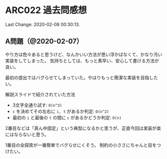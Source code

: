# ARC022 過去問感想

Last Change: 2020-02-08 00:30:13.

## A問題（@2020-02-07）

やり方は色々あると思うけど、なんかいい方法が思い浮かばなくて、かなり汚い実装をしてしまった。
気持ちとしては、もっと素早い、安心して書ける方法が良い。

最初の提出ではバグらせてしまっていた。やはりもっと簡潔な実装を目指したい。

解説スライドで紹介されていた方法

- 3文字全通り試す: `O(n^3)`
- `c` を決めてその左右に `i, t` があるか判定: `O(n^2)`
- 最初の `i` と最後の `t` の間に `c` があるかどうか判定: `O(n)`

2番目などは「真ん中固定」という典型になるかと思うが、正直今回は実装が楽にはならないと思う。

1番目の全探索が一番簡単でバグらせにくそう。
制約の小ささにちゃんと目をつけたい。

